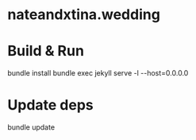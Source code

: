 # nateandxtina.wedding


# Build & Run
bundle install
bundle exec jekyll serve -l --host=0.0.0.0

# Update deps
bundle update